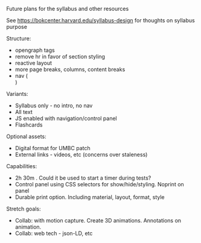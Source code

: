 Future plans for the syllabus and other resources

See https://bokcenter.harvard.edu/syllabus-design for thoughts on syllabus purpose

Structure:
- opengraph tags
- remove hr in favor of section styling
- reactive layout
- more page breaks, columns, content breaks
- nav (<nav>)

Variants:
- Syllabus only - no intro, no nav 
- All text
- JS enabled with navigation/control panel
- Flashcards

Optional assets:
- Digital format for UMBC patch
- External links - videos, etc (concerns over staleness)

Capabilities:
- <time datetime="PT2H30M">2h 30m</time> . Could it be used to start a timer during tests?
- Control panel using CSS selectors for show/hide/styling. Noprint on panel
- Durable print option. Including material, layout, format, style

Stretch goals:
- Collab: with motion capture. Create 3D animations. Annotations on animation.
- Collab: web tech - json-LD, etc
